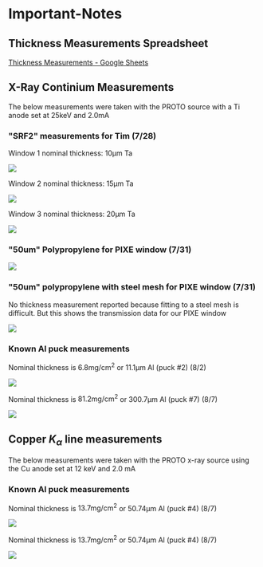# Important-Notes

## Thickness Measurements Spreadsheet

[Thickness Measurements - Google Sheets](https://docs.google.com/spreadsheets/d/1Z0l37UuiWtCGDDQdLca21TNhlsUNsffI3soyZyvM7jc/edit#gid=0)

## X-Ray Continium Measurements

The below measurements were taken with the PROTO source with a Ti anode set at 25keV and 2.0mA

### "SRF2" measurements for Tim (7/28)

Window 1 nominal thickness: $10 \mathrm{\mu m}$ Ta

![](important-notes_assets/2023-08-09-12-02-16-image.png)

Window 2 nominal thickness: $15 \mathrm{\mu m}$ Ta

![](important-notes_assets/2023-08-09-12-06-28-image.png)

Window 3 nominal thickness: $20 \mathrm{\mu m}$ Ta

![](important-notes_assets/2023-08-09-12-08-35-image.png)

### "50um" Polypropylene for PIXE window (7/31)

![](important-notes_assets/2023-08-09-12-13-15-image.png)

### "50um" polypropylene with steel mesh for PIXE window (7/31)

No thickness measurement reported because fitting to a steel mesh is difficult. But this shows the transmission data for our PIXE window

![](important-notes_assets/2023-08-09-12-22-28-image.png)

### Known Al puck measurements

Nominal thickness is $6.8 \mathrm{mg/cm^2}$ or $11.1 \mathrm{\mu m}$ Al (puck #2) (8/2)

![](important-notes_assets/2023-08-09-12-23-59-image.png)

Nominal thickness is $81.2 \mathrm{mg/cm^2}$ or $300.7 \mathrm{\mu m}$ Al (puck #7) (8/7)

![](important-notes_assets/2023-08-09-12-28-46-image.png)

## Copper $K_\alpha$ line measurements

The below measurements were taken with the PROTO x-ray source using the Cu anode set at 12 keV and 2.0 mA

### Known Al puck measurements

Nominal thickness is $13.7 \mathrm{mg/cm^2}$ or $50.74 \mathrm{\mu m}$ Al (puck #4) (8/7)

![](important-notes_assets/2023-08-09-12-32-34-image.png)

Nominal thickness is $13.7 \mathrm{mg/cm^2}$ or $50.74 \mathrm{\mu m}$ Al (puck #4) (8/7)

![](important-notes_assets/2023-08-09-12-31-11-image.png)
